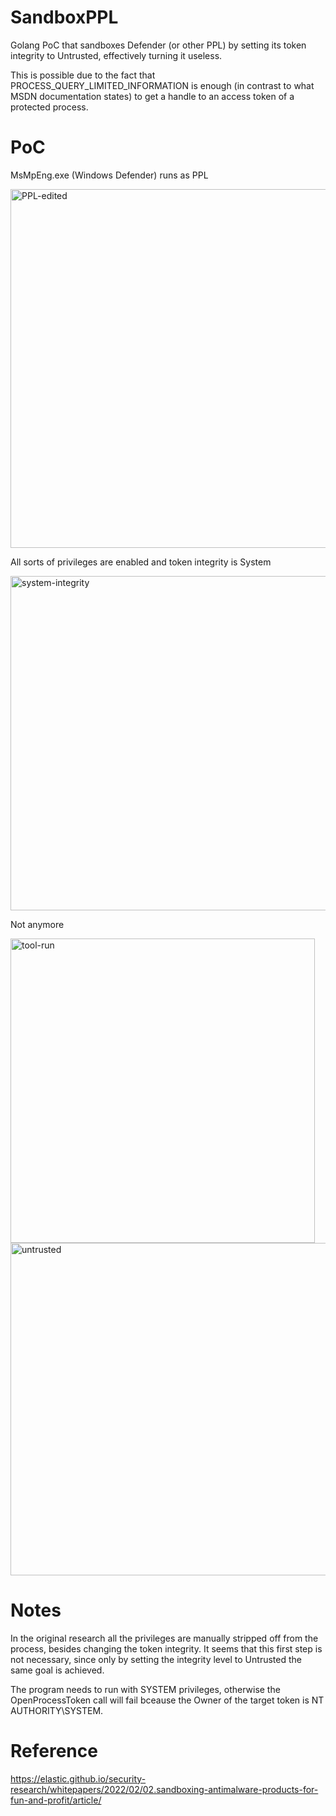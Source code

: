 # SandboxPPL
Golang PoC that sandboxes Defender (or other PPL) by setting its token integrity to Untrusted, effectively turning it useless.

This is possible due to the fact that PROCESS_QUERY_LIMITED_INFORMATION is enough (in contrast to what MSDN documentation states) to get a handle to an access token of a protected process.

# PoC
MsMpEng.exe (Windows Defender) runs as PPL

<img width="574" alt="PPL-edited" src="https://user-images.githubusercontent.com/23586140/153692170-82a06188-903e-4d9b-a523-7f9a640ba3b9.png">

All sorts of privileges are enabled and token integrity is System

<img width="535" alt="system-integrity" src="https://user-images.githubusercontent.com/23586140/153692254-1a3c4adb-dedc-414f-a98a-e9fca4889ea8.png">

Not anymore

<img width="487" alt="tool-run" src="https://user-images.githubusercontent.com/23586140/153692359-8a1565cb-a034-4840-8261-45622d7b9849.PNG">

<img width="532" alt="untrusted" src="https://user-images.githubusercontent.com/23586140/153692364-5be541f5-71d5-4341-81fc-49cd66feed4f.png">

# Notes
In the original research all the privileges are manually stripped off from the process, besides changing the token integrity. 
It seems that this first step is not necessary, since only by setting the integrity level to Untrusted the same goal is achieved.

The program needs to run with SYSTEM privileges, otherwise the OpenProcessToken call will fail bceause the Owner of the target token is NT AUTHORITY\SYSTEM.

# Reference 

https://elastic.github.io/security-research/whitepapers/2022/02/02.sandboxing-antimalware-products-for-fun-and-profit/article/
